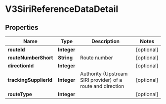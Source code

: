 # V3SiriReferenceDataDetail

## Properties
Name | Type | Description | Notes
------------ | ------------- | ------------- | -------------
**routeId** | **Integer** |  |  [optional]
**routeNumberShort** | **String** | Route number |  [optional]
**directionId** | **Integer** |  |  [optional]
**trackingSupplierId** | **Integer** | Authority (Upstream SIRI provider) of a route and direction |  [optional]
**routeType** | **Integer** |  |  [optional]
